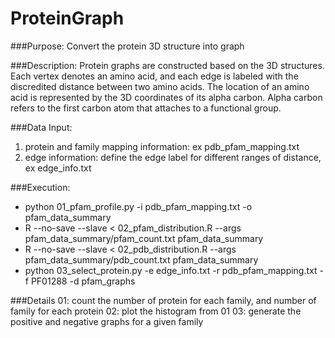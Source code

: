 # ProteinGraph

###Purpose:
Convert the protein 3D structure into graph
  
###Description:
Protein graphs are constructed based on the 3D structures. Each vertex denotes an amino acid, and each edge is labeled with the discredited distance between two amino acids. The location of an amino acid is represented by the 3D coordinates of its alpha carbon. Alpha carbon refers to the first carbon atom that attaches to a functional group.

###Data Input:
1. protein and family mapping information: ex pdb_pfam_mapping.txt
2. edge information: define the edge label for different ranges of distance, ex edge_info.txt

###Execution:
* python 01_pfam_profile.py -i pdb_pfam_mapping.txt -o pfam_data_summary
* R --no-save --slave < 02_pfam_distribution.R --args pfam_data_summary/pfam_count.txt pfam_data_summary
* R --no-save --slave < 02_pdb_distribution.R --args pfam_data_summary/pdb_count.txt pfam_data_summary
* python 03_select_protein.py -e edge_info.txt -r pdb_pfam_mapping.txt -f PF01288 -d pfam_graphs

###Details
01: count the number of protein for each family, and number of family for each protein
02: plot the histogram from 01
03: generate the positive and negative graphs for a given family
